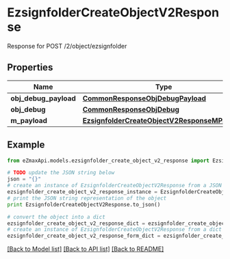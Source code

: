 # EzsignfolderCreateObjectV2Response

Response for POST /2/object/ezsignfolder

## Properties
Name | Type | Description | Notes
------------ | ------------- | ------------- | -------------
**obj_debug_payload** | [**CommonResponseObjDebugPayload**](CommonResponseObjDebugPayload.md) |  | 
**obj_debug** | [**CommonResponseObjDebug**](CommonResponseObjDebug.md) |  | [optional] 
**m_payload** | [**EzsignfolderCreateObjectV2ResponseMPayload**](EzsignfolderCreateObjectV2ResponseMPayload.md) |  | 

## Example

```python
from eZmaxApi.models.ezsignfolder_create_object_v2_response import EzsignfolderCreateObjectV2Response

# TODO update the JSON string below
json = "{}"
# create an instance of EzsignfolderCreateObjectV2Response from a JSON string
ezsignfolder_create_object_v2_response_instance = EzsignfolderCreateObjectV2Response.from_json(json)
# print the JSON string representation of the object
print EzsignfolderCreateObjectV2Response.to_json()

# convert the object into a dict
ezsignfolder_create_object_v2_response_dict = ezsignfolder_create_object_v2_response_instance.to_dict()
# create an instance of EzsignfolderCreateObjectV2Response from a dict
ezsignfolder_create_object_v2_response_form_dict = ezsignfolder_create_object_v2_response.from_dict(ezsignfolder_create_object_v2_response_dict)
```
[[Back to Model list]](../README.md#documentation-for-models) [[Back to API list]](../README.md#documentation-for-api-endpoints) [[Back to README]](../README.md)


